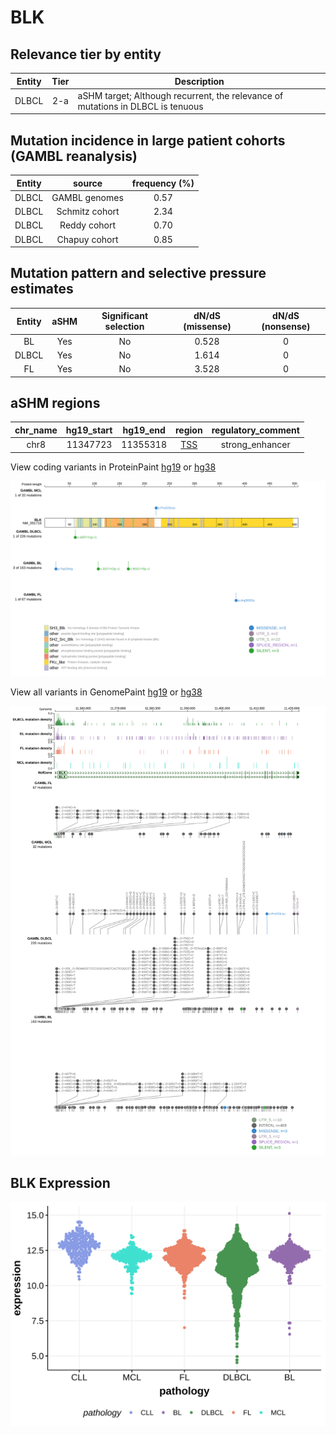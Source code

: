 # BLK

## Relevance tier by entity

|Entity|Tier|Description                              |
|:------:|:----:|-----------------------------------------|
|DLBCL |2-a | aSHM target; Although recurrent, the relevance of mutations in DLBCL is tenuous |

## Mutation incidence in large patient cohorts (GAMBL reanalysis)

|Entity|source        |frequency (%)|
|:------:|:--------------:|:-------------:|
|DLBCL |GAMBL genomes |0.57         |
|DLBCL |Schmitz cohort|2.34         |
|DLBCL |Reddy cohort  |0.70         |
|DLBCL |Chapuy cohort |0.85         |

## Mutation pattern and selective pressure estimates

|Entity|aSHM|Significant selection|dN/dS (missense)|dN/dS (nonsense)|
|:------:|:----:|:---------------------:|:----------------:|:----------------:|
|BL    |Yes |No                   |0.528           |0               |
|DLBCL |Yes |No                   |1.614           |0               |
|FL    |Yes |No                   |3.528           |0               |

## aSHM regions

|chr_name|hg19_start|hg19_end|region                                                                                   |regulatory_comment|
|:--------:|:----------:|:--------:|:-----------------------------------------------------------------------------------------:|:------------------:|
|chr8    |11347723  |11355318|[TSS](https://genome.ucsc.edu/s/rdmorin/GAMBL%20hg19?position=chr8%3A11347723%2D11355318)|strong_enhancer   |


View coding variants in ProteinPaint [hg19](https://morinlab.github.io/LLMPP/GAMBL/BLK_protein.html)  or [hg38](https://morinlab.github.io/LLMPP/GAMBL/BLK_protein_hg38.html)

![image](images/proteinpaint/BLK_NM_001715.svg)

View all variants in GenomePaint [hg19](https://morinlab.github.io/LLMPP/GAMBL/BLK.html)  or [hg38](https://morinlab.github.io/LLMPP/GAMBL/BLK_hg38.html)

![image](images/proteinpaint/BLK.svg)
## BLK Expression
![image](images/gene_expression/BLK_by_pathology.svg)
<!-- ORIGIN: NA -->
